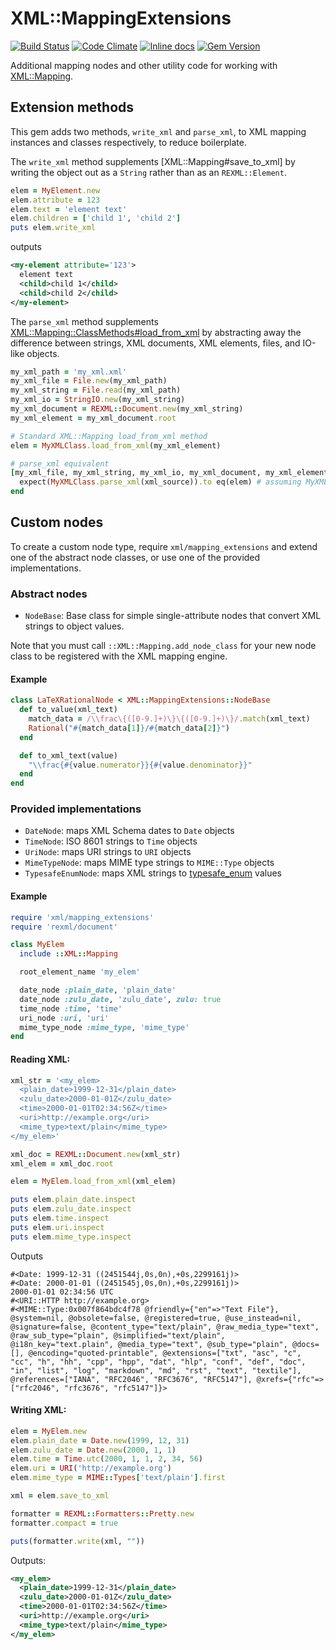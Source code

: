 # XML::MappingExtensions

[![Build Status](https://travis-ci.org/dmolesUC3/xml-mapping_extensions.svg?branch=master)](https://travis-ci.org/dmolesUC3/xml-mapping_extensions)
[![Code Climate](https://codeclimate.com/github/dmolesUC3/xml-mapping_extensions.svg)](https://codeclimate.com/github/dmolesUC3/xml-mapping_extensions)
[![Inline docs](http://inch-ci.org/github/dmolesUC3/xml-mapping_extensions.svg)](http://inch-ci.org/github/dmolesUC3/xml-mapping_extensions)
[![Gem Version](https://img.shields.io/gem/v/xml-mapping_extensions.svg)](https://github.com/dmolesUC3/xml-mapping_extensions/releases)

Additional mapping nodes and other utility code for working with
[XML::Mapping](http://multi-io.github.io/xml-mapping/).

## Extension methods

This gem adds two methods, `write_xml` and `parse_xml`, to XML mapping instances and classes respectively, to reduce
boilerplate.

The `write_xml` method supplements [XML::Mapping#save_to_xml] by writing the object out as a `String` rather than as an `REXML::Element`.

```ruby
elem = MyElement.new
elem.attribute = 123
elem.text = 'element text'
elem.children = ['child 1', 'child 2']
puts elem.write_xml
```

outputs

```xml
<my-element attribute='123'>
  element text
  <child>child 1</child>
  <child>child 2</child>
</my-element>
```

The `parse_xml` method supplements
[XML::Mapping::ClassMethods#load_from_xml](http://multi-io.github.io/xml-mapping/XML/Mapping/ClassMethods.html#method-i-load_from_xml)
by abstracting away the difference between strings, XML documents, XML elements,
files, and IO-like objects.

```ruby
my_xml_path = 'my_xml.xml'
my_xml_file = File.new(my_xml_path)
my_xml_string = File.read(my_xml_path)
my_xml_io = StringIO.new(my_xml_string)
my_xml_document = REXML::Document.new(my_xml_string)
my_xml_element = my_xml_document.root

# Standard XML::Mapping load_from_xml method
elem = MyXMLClass.load_from_xml(my_xml_element)

# parse_xml equivalent
[my_xml_file, my_xml_string, my_xml_io, my_xml_document, my_xml_element].each do |xml_source|
  expect(MyXMLClass.parse_xml(xml_source)).to eq(elem) # assuming MyXMLClass implements ==
end
```

## Custom nodes

To create a custom node type, require `xml/mapping_extensions` and extend one of
the abstract node classes, or use one of the provided implementations.

### Abstract nodes

- `NodeBase`: Base class for simple single-attribute nodes that
   convert XML strings to object values.

Note that you must call `::XML::Mapping.add_node_class` for your new node class
to be registered with the XML mapping engine.

#### Example

```ruby
class LaTeXRationalNode < XML::MappingExtensions::NodeBase
  def to_value(xml_text)
    match_data = /\\frac\{([0-9.]+)\}\{([0-9.]+)\}/.match(xml_text)
    Rational("#{match_data[1]}/#{match_data[2]}")
  end

  def to_xml_text(value)
    "\\frac{#{value.numerator}}{#{value.denominator}}"
  end
end
```

### Provided implementations

- `DateNode`: maps XML Schema dates to `Date` objects
- `TimeNode`: ISO 8601 strings to `Time` objects
- `UriNode`: maps URI strings to `URI` objects
- `MimeTypeNode`: maps MIME type strings to `MIME::Type` objects
- `TypesafeEnumNode`: maps XML strings to [typesafe_enum](https://github.com/dmolesUC3/typesafe_enum) values

#### Example

```ruby
require 'xml/mapping_extensions'
require 'rexml/document'

class MyElem
  include ::XML::Mapping

  root_element_name 'my_elem'

  date_node :plain_date, 'plain_date'
  date_node :zulu_date, 'zulu_date', zulu: true
  time_node :time, 'time'
  uri_node :uri, 'uri'
  mime_type_node :mime_type, 'mime_type'
end
```

#### Reading XML:

```ruby
xml_str = '<my_elem>
  <plain_date>1999-12-31</plain_date>
  <zulu_date>2000-01-01Z</zulu_date>
  <time>2000-01-01T02:34:56Z</time>
  <uri>http://example.org</uri>
  <mime_type>text/plain</mime_type>
</my_elem>'

xml_doc = REXML::Document.new(xml_str)
xml_elem = xml_doc.root

elem = MyElem.load_from_xml(xml_elem)

puts elem.plain_date.inspect
puts elem.zulu_date.inspect
puts elem.time.inspect
puts elem.uri.inspect
puts elem.mime_type.inspect
```

Outputs

```
#<Date: 1999-12-31 ((2451544j,0s,0n),+0s,2299161j)>
#<Date: 2000-01-01 ((2451545j,0s,0n),+0s,2299161j)>
2000-01-01 02:34:56 UTC
#<URI::HTTP http://example.org>
#<MIME::Type:0x007f864bdc4f78 @friendly={"en"=>"Text File"}, @system=nil, @obsolete=false, @registered=true, @use_instead=nil, @signature=false, @content_type="text/plain", @raw_media_type="text", @raw_sub_type="plain", @simplified="text/plain", @i18n_key="text.plain", @media_type="text", @sub_type="plain", @docs=[], @encoding="quoted-printable", @extensions=["txt", "asc", "c", "cc", "h", "hh", "cpp", "hpp", "dat", "hlp", "conf", "def", "doc", "in", "list", "log", "markdown", "md", "rst", "text", "textile"], @references=["IANA", "RFC2046", "RFC3676", "RFC5147"], @xrefs={"rfc"=>["rfc2046", "rfc3676", "rfc5147"]}>
```

#### Writing XML:

```ruby
elem = MyElem.new
elem.plain_date = Date.new(1999, 12, 31)
elem.zulu_date = Date.new(2000, 1, 1)
elem.time = Time.utc(2000, 1, 1, 2, 34, 56)
elem.uri = URI('http://example.org')
elem.mime_type = MIME::Types['text/plain'].first

xml = elem.save_to_xml

formatter = REXML::Formatters::Pretty.new
formatter.compact = true

puts(formatter.write(xml, ""))
```

Outputs:

```xml
<my_elem>
  <plain_date>1999-12-31</plain_date>
  <zulu_date>2000-01-01Z</zulu_date>
  <time>2000-01-01T02:34:56Z</time>
  <uri>http://example.org</uri>
  <mime_type>text/plain</mime_type>
</my_elem>
```
